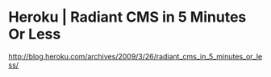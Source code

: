 <!--
id: 2131792257
link: http://kevinisom.info/post/2131792257/heroku-radiant-cms-in-5-minutes-or-less
slug: heroku-radiant-cms-in-5-minutes-or-less
date: Wed Dec 08 2010 00:54:58 GMT+1300 (NZDT)
raw: {"blog_name":"kevinisom","id":2131792257,"post_url":"http://kevinisom.info/post/2131792257/heroku-radiant-cms-in-5-minutes-or-less","slug":"heroku-radiant-cms-in-5-minutes-or-less","type":"link","date":"2010-12-07 11:54:58 GMT","timestamp":1291722898,"state":"published","format":"html","reblog_key":"U0OIhEph","tags":[],"short_url":"http://tmblr.co/Zw68Yy1-4961","highlighted":[],"feed_item":"http://blog.heroku.com/archives/2009/3/26/radiant_cms_in_5_minutes_or_less/","from_feed_id":650234,"note_count":0,"title":"Heroku | Radiant CMS in 5 Minutes Or Less","url":"http://blog.heroku.com/archives/2009/3/26/radiant_cms_in_5_minutes_or_less/","description":""}
publish: 2010-12-08
tags: 
title: Heroku | Radiant CMS in 5 Minutes Or Less
-->


Heroku | Radiant CMS in 5 Minutes Or Less
=========================================

<http://blog.heroku.com/archives/2009/3/26/radiant_cms_in_5_minutes_or_less/>

